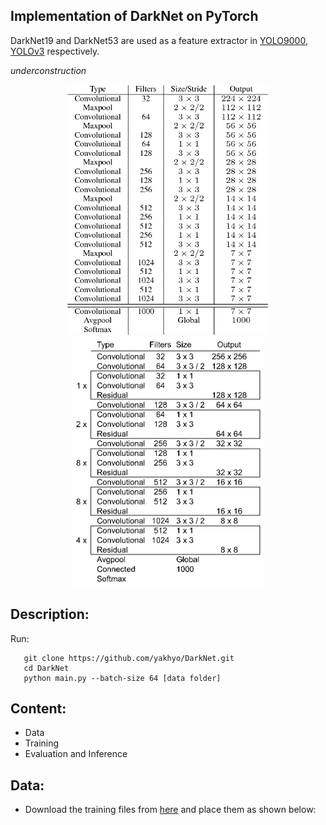## Implementation of DarkNet on PyTorch

DarkNet19 and DarkNet53 are used as a feature extractor in [YOLO9000](https://arxiv.org/pdf/1612.08242.pdf), [YOLOv3](https://pjreddie.com/media/files/papers/YOLOv3.pdf) respectively.

_underconstruction_

<div align='center'>
  <img src='assets/darknet19.png' height="400px">
  <img src='assets/darknet53.png' height="400px">
</div>



## Description:


Run:
```
   git clone https://github.com/yakhyo/DarkNet.git
   cd DarkNet
   python main.py --batch-size 64 [data folder]

```

## Content:

- Data
- Training
- Evaluation and Inference

## Data:

- Download the training files from [here]() and place them as shown below:
